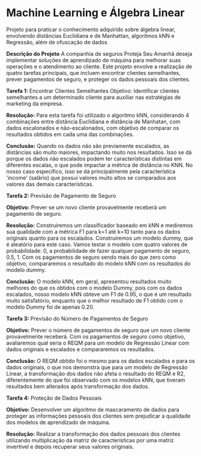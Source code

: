 # Machine Learning e Álgebra Linear
Projeto para praticar o conhecimento adquirido sobre álgebra linear, envolvendo distâncias Euclidiana e de Manhattan,  algorítmos kNN e Regressão, além de ofuscação de dados 


**Descrição do Projeto**
A companhia de seguros Proteja Seu Amanhã deseja implementar soluções de aprendizado de máquina para melhorar suas operações e o atendimento ao cliente. Este projeto envolve a realização de quatro tarefas principais, que incluem encontrar clientes semelhantes, prever pagamentos de seguro, e proteger os dados pessoais dos clientes.

**Tarefa 1:** Encontrar Clientes Semelhantes
Objetivo: Identificar clientes semelhantes a um determinado cliente para auxiliar nas estratégias de marketing da empresa.  

**Resolução:** Para esta tarefa foi utilizado o algoritmo kNN, considerando 4 combinações entre distância Euclidiana e distância de Manhatan, com dados escalonados e não-escalonados, com objetivo de comparar os resultados obtidos em cada uma das combinações.  

**Conclusão:**  Quando os dados não são previamente escalados, as distâncias são muito maiores, impactando muito nos resultados. Isso se dá porque os dados não escalados podem ter características distintas em diferentes escalas, o que pode impactar a métrica de distância no KNN. No nosso caso específico, isso se dá principalmente pela característica 'income' (salário) que possui valores muito altos se comparados aos valores das demais características.  

**Tarefa 2:** Previsão de Pagamento de Seguro  

**Objetivo:** Prever se um novo cliente provavelmente receberá um pagamento de seguro.  

**Resolução:** Construiremos um classificador baseado em kNN e mediremos sua qualidade com a métrica F1 para k=1 até k=10 tanto para os dados originais quanto para os escalados. 
Construiremos um modelo dummy, que é aleatório para este caso.  Vamos testar o modelo com quatro valores de probabilidade: 0, a probabilidade de fazer qualquer pagamento de seguro, 0.5, 1.
Com os pagamentos de seguro sendo mais do que zero como objetivo, compararemos o resultado do modelo  kNN com os resultados do modelo dummy.  

**Conclusão:**  O modelo kNN, em geral, apresentou resultados muito melhores do que os obtidos com o modelo Dummy, pois com os dados escalados, nosso modelo kNN obteve um F1 de 0.95, o que é um resultado muito satisfatório, enquanto que o melhor resultado de F1 obtido com o modelo Dummy foi de apenas 0.20.

**Tarefa 3:** Previsão do Número de Pagamentos de Seguro  

**Objetivo:** Prever o número de pagamentos de seguro que um novo cliente provavelmente receberá. Com os pagamentos de seguro como objetivo, avaliaremos qual seria o REQM para um modelo de Regressão Linear com dados originais e escalados e compararemos os resultados.  

**Conclusão:** O REQM obtido foi o mesmo para os dados escalados e para os dados originais, o que nos demonstra que para um modelo de Regressão Linear, a transformação dos dados não afeta o resultado do REQM e R2, diferentemente do que foi observado com os modelos kNN, que tiveram resultados bem alterados após transformação dos dados.

**Tarefa 4:** Proteção de Dados Pessoais  

**Objetivo:** Desenvolver um algoritmo de mascaramento de dados para proteger as informações pessoais dos clientes sem prejudicar a qualidade dos modelos de aprendizado de máquina.  

**Resolução:** Realizar a transformação dos dados pessoais dos clientes utilizando multiplicação da matriz de características por uma matriz invertível e depois recuperar seus valores originais.
